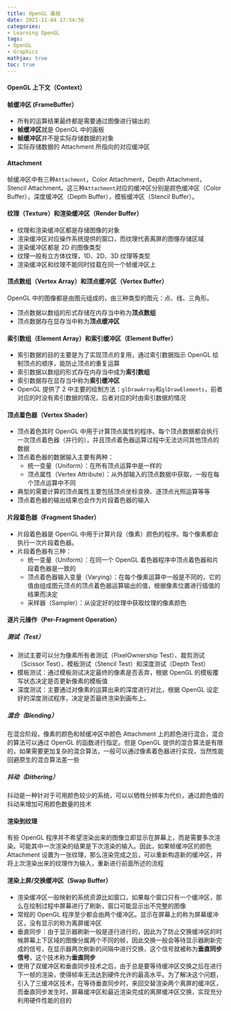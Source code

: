 ```yaml
---
title: OpenGL 基础
date: 2021-11-04 17:54:56
categories: 
- Learning OpenGL
tags:
- OpenGL
- Graphics
mathjax: true
toc: true
---
```


#### OpenGL 上下文（Context）

#### 帧缓冲区 (FrameBuffer）

* 所有的运算结果最终都是需要通过图像进行输出的
* **帧缓冲区**就是 OpenGL 中的画板
* **帧缓冲区**并不是实际存储数据的对象
* 实际存储数据的 Attachment 所指向的对应缓冲区

#### Attachment

帧缓冲区中有三种`Attachment`，Color Attachment，Depth Attachment，Stencil Attachment。这三种`Attachment`对应的缓冲区分别是颜色缓冲区（Color Buffer），深度缓冲区（Depth Buffer），模板缓冲区（Stencil Buffer）。

#### 纹理（Texture）和渲染缓冲区（Render Buffer）

* 纹理和渲染缓冲区都是存储图像的对象
* 渲染缓冲区对应操作系统提供的窗口，而纹理代表离屏的图像存储区域
* 渲染缓冲区都是 2D 的图像类型
* 纹理一般有立方体纹理，1D、2D、3D 纹理等类型
* 渲染缓冲区和纹理不能同时挂载在同一个帧缓冲区上

#### 顶点数组（Vertex Array）和顶点缓冲区（Vertex Buffer）

OpenGL 中的图像都是由图元组成的，由三种类型的图元：点、线、三角形。

* 顶点数据以数组的形式存储在内存当中称为**顶点数组**
* 顶点数据存在显存当中称为**顶点缓冲区**

#### 索引数组（Element Array）和索引缓冲区（Element Buffer）

* 索引数据的目的主要是为了实现顶点的复用，通过索引数据指示 OpenGL 绘制顶点的顺序，能防止顶点的重复运算
* 索引数据以数组的形式存在内存当中成为**索引数组**
* 索引数据存在显存当中称为**索引缓冲区**
* OpenGL 提供了 2 中主要的绘制方法：`glDrawArray`和`glDrawElements`，前者对应的时没有索引数据的情况，后者对应的时由索引数据的情况

#### 顶点着色器（Vertex Shader）

* 顶点着色其时 OpenGL 中用于计算顶点属性的程序。每个顶点数据都会执行一次顶点着色器（并行的），并且顶点着色器运算过程中无法访问其他顶点的数据
* 顶点着色器的数据输入主要有两种：
  * 统一变量（Uniform）：在所有顶点运算中是一样的
  * 顶点属性（Vertex Attribute）：从外部输入的顶点数据中获取，一般在每个顶点运算中不同
* 典型的需要计算的顶点属性主要包括顶点坐标变换、逐顶点光照运算等等
* 顶点着色器的输出结果也会作为片段着色器的输入

#### 片段着色器（Fragment Shader）

* 片段着色器是 OpenGL 中用于计算片段（像素）颜色的程序。每个像素都会执行一次片段着色器。
* 片段着色器有三种：
  * 统一变量（Uniform）：在同一个 OpenGL 着色器程序中顶点着色器和片段着色器是一致的
  * 顶点着色器输入变量（Varying）：在每个像素运算中一般是不同的，它的值由组成图元顶点的顶点着色器运算输出的值，根据像素位置进行插值的结果而决定
  * 采样器（Sampler）：从设定好的纹理中获取纹理的像素颜色

#### 逐片元操作（Per-Fragment Operation）

##### 测试（Test）

* 测试主要可以分为像素所有者测试（PixelOwnership Test）、裁剪测试（Scissor Test）、模板测试（Stencil Test）和深度测试（Depth Test）
* 模板测试：通过模板测试决定最终的像素是否丢弃，根据 OpenGL 的模板覆写状态决定是否更新像素的模板值
* 深度测试：主要通过对像素的运算出来的深度进行对比，根据 OpenGL 设定好的深度测试程序，决定是否最终渲染到画布上。

##### 混合（Blending）

在混合阶段，像素的颜色和帧缓冲区中颜色 Attachment 上的颜色进行混合，混合的算法可以通过 OpenGL 的函数进行指定。但是 OpenGL 提供的混合算法是有限的，如果需要更加复杂的混合算法，一般可以通过像素着色器进行实现，当然性能回避原生的混合算法差一些

##### 抖动（Dithering）

抖动是一种针对于可用颜色较少的系统，可以以牺牲分辨率为代价，通过颜色值的抖动来增加可用颜色数量的技术

#### 渲染到纹理

有些 OpenGL 程序并不希望渲染出来的图像立即显示在屏幕上，而是需要多次渲染。可能其中一次渲染的结果是下次渲染的输入。因此，如果帧缓冲区的颜色 Attachment 设置为一张纹理，那么渲染完成之后，可以重新构造新的缓冲区，并将上次渲染出来的纹理作为输入，重新进行前面所述的流程

#### 渲染上屏/交换缓冲区（Swap Buffer）

* 渲染缓冲区一般映射的系统资源比如窗口，如果每个窗口只有一个缓冲区，那么在绘制过程中屏幕进行了刷新，窗口可能显示出不完整的图像
* 常规的 OpenGL 程序至少都会由两个缓冲区。显示在屏幕上的称为屏幕缓冲区，没有显示的称为离屏缓冲区
* 垂直同步：由于显示器刷新一般是逐行进行的，因此为了防止交换缓冲区的时候屏幕上下区域的图像分属两个不同的帧，因此交换一般会等待显示器刷新完成的信号，在显示器两次刷新的间隔中进行交换，这个信号就被称为**垂直同步信号**，这个技术称为**垂直同步**
* 使用了双缓冲区和垂直同步技术之后，由于总是要等待缓冲区交换之后在进行下一帧的渲染，使得帧率无法达到硬件允许的最高水平。为了解决这个问题，引入了三缓冲区技术，在等待垂直同步时，来回交替渲染两个离屏的缓冲区，而垂直同步发生时，屏幕缓冲区和最近渲染完成的离屏缓冲区交换，实现充分利用硬件性能的目的
